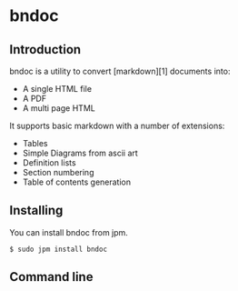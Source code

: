 # bndoc

## Introduction
bndoc is a utility to convert [markdown][1] documents into:

* A single HTML file
* A PDF
* A multi page HTML

It supports basic markdown with a number of extensions:

* Tables
* Simple Diagrams from ascii art
* Definition lists
* Section numbering
* Table of contents generation

## Installing
You can install bndoc from jpm. 

    $ sudo jpm install bndoc

## Command line

